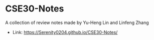 # CSE30-Notes

A collection of review notes made by Yu-Heng Lin and Linfeng Zhang
* Link: https://Serenity0204.github.io/CSE30-Notes/